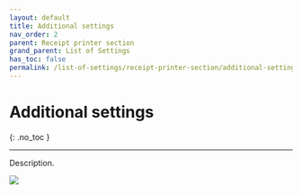 ```yaml
---
layout: default
title: Additional settings
nav_order: 2
parent: Receipt printer section
grand_parent: List of Settings
has_toc: false
permalink: /list-of-settings/receipt-printer-section/additional-settings
---
```


# Additional settings
{: .no_toc }

---

Description.

![](/orderlord-help-kds/assets/images/kds/section_kitchen_history_1.png)